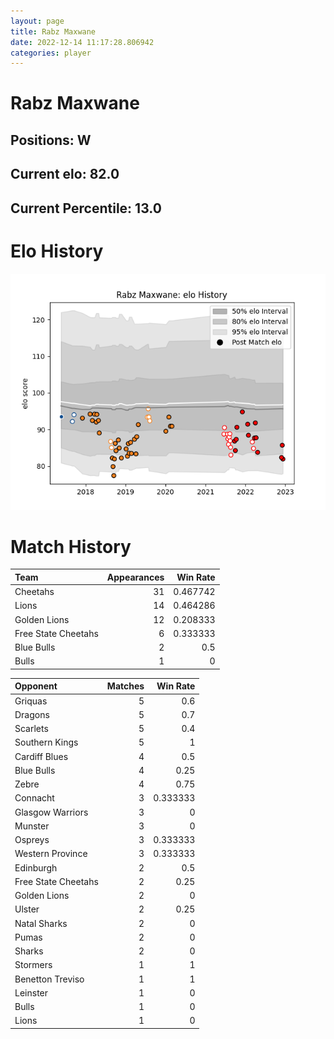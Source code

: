 ```yaml
---  
layout: page  
title: Rabz Maxwane  
date: 2022-12-14 11:17:28.806942  
categories: player  
---
```

# Rabz Maxwane

## Positions: W

## Current elo: 82.0

## Current Percentile: 13.0

# Elo History


![elo history](history_RabzMaxwane.png)
# Match History


| Team                |   Appearances |   Win Rate |
|:--------------------|--------------:|-----------:|
| Cheetahs            |            31 |   0.467742 |
| Lions               |            14 |   0.464286 |
| Golden Lions        |            12 |   0.208333 |
| Free State Cheetahs |             6 |   0.333333 |
| Blue Bulls          |             2 |   0.5      |
| Bulls               |             1 |   0        |

| Opponent            |   Matches |   Win Rate |
|:--------------------|----------:|-----------:|
| Griquas             |         5 |   0.6      |
| Dragons             |         5 |   0.7      |
| Scarlets            |         5 |   0.4      |
| Southern Kings      |         5 |   1        |
| Cardiff Blues       |         4 |   0.5      |
| Blue Bulls          |         4 |   0.25     |
| Zebre               |         4 |   0.75     |
| Connacht            |         3 |   0.333333 |
| Glasgow Warriors    |         3 |   0        |
| Munster             |         3 |   0        |
| Ospreys             |         3 |   0.333333 |
| Western Province    |         3 |   0.333333 |
| Edinburgh           |         2 |   0.5      |
| Free State Cheetahs |         2 |   0.25     |
| Golden Lions        |         2 |   0        |
| Ulster              |         2 |   0.25     |
| Natal Sharks        |         2 |   0        |
| Pumas               |         2 |   0        |
| Sharks              |         2 |   0        |
| Stormers            |         1 |   1        |
| Benetton Treviso    |         1 |   1        |
| Leinster            |         1 |   0        |
| Bulls               |         1 |   0        |
| Lions               |         1 |   0        |